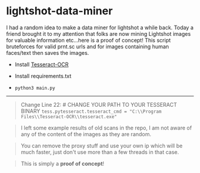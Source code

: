 # lightshot-data-miner
 I had a random idea to make a data miner for lightshot a while back. Today a friend brought it to my attention that folks are now mining Lightshot images for valuable information etc...here is a proof of concept! This script bruteforces for valid prnt.sc urls and for images containing human faces/text then saves the images.

- Install [Tesseract-OCR](https://github.com/tesseract-ocr/tessdoc)

- Install requirements.txt

- `python3 main.py`

--------

> Change Line 22: # CHANGE YOUR PATH TO YOUR TESSERACT BINARY
`tess.pytesseract.tesseract_cmd = "C:\\Program Files\\Tesseract-OCR\\tesseract.exe"`

> I left some example results of old scans in the repo, I am not aware of any of the content of the images as they are random. 

> You can remove the proxy stuff and use your own ip which will be much faster, just don't use more than a few threads in that case.

> This is simply a **proof of concept**!
